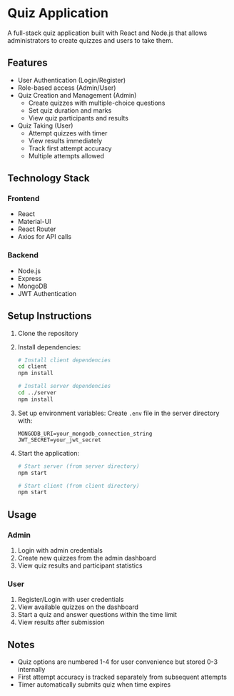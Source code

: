 # Quiz Application

A full-stack quiz application built with React and Node.js that allows administrators to create quizzes and users to take them.

## Features

- User Authentication (Login/Register)
- Role-based access (Admin/User)
- Quiz Creation and Management (Admin)
  - Create quizzes with multiple-choice questions
  - Set quiz duration and marks
  - View quiz participants and results
- Quiz Taking (User)
  - Attempt quizzes with timer
  - View results immediately
  - Track first attempt accuracy
  - Multiple attempts allowed

## Technology Stack

### Frontend
- React
- Material-UI
- React Router
- Axios for API calls

### Backend
- Node.js
- Express
- MongoDB
- JWT Authentication

## Setup Instructions

1. Clone the repository
2. Install dependencies:
   ```bash
   # Install client dependencies
   cd client
   npm install

   # Install server dependencies
   cd ../server
   npm install
   ```

3. Set up environment variables:
   Create `.env` file in the server directory with:
   ```
   MONGODB_URI=your_mongodb_connection_string
   JWT_SECRET=your_jwt_secret
   ```

4. Start the application:
   ```bash
   # Start server (from server directory)
   npm start

   # Start client (from client directory)
   npm start
   ```

## Usage

### Admin
1. Login with admin credentials
2. Create new quizzes from the admin dashboard
3. View quiz results and participant statistics

### User
1. Register/Login with user credentials
2. View available quizzes on the dashboard
3. Start a quiz and answer questions within the time limit
4. View results after submission

## Notes
- Quiz options are numbered 1-4 for user convenience but stored 0-3 internally
- First attempt accuracy is tracked separately from subsequent attempts
- Timer automatically submits quiz when time expires
